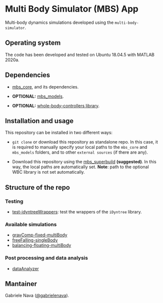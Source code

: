 # Multi Body Simulator (MBS) App

Multi-body dynamics simulations developed using the `multi-body-simulator`.

## Operating system

The code has been developed and tested on Ubuntu 18.04.5 with MATLAB 2020a.

## Dependencies

- [mbs_core](https://github.com/gabrielenava/mbs_core), and its dependencies.

- **OPTIONAL:** [mbs_models](https://github.com/gabrielenava/mbs_models).

- **OPTIONAL:** [whole-body-controllers library](https://github.com/robotology/whole-body-controllers/tree/master/library/matlab-wbc/%2Bwbc).

## Installation and usage

This repository can be installed in two different ways:

- `git clone` or download this repository as standalone repo. In this case, it is required to manually specify your local paths to the `mbs_core` and `mbs_models` folders, and to other `external sources` (if there are any).

- Download this repository using the [mbs_superbuild](https://github.com/gabrielenava/mbs_superbuild) **(suggested)**. In this way, the local paths are automatically set. **Note**: path to the optional WBC library is not set automatically. 
 
## Structure of the repo

### Testing

- [test-idyntreeWrappers](test-idyntreeWrappers): test the wrappers of the `iDyntree` library.

### Available simulations

- [gravComp-fixed-multiBody](gravComp-fixed-multiBody)
- [freeFalling-singleBody](freeFalling-singleBody)
- [balancing-floating-multiBody](balancing-floating-multiBody)

### Post processing and data analysis

- [dataAnalyzer](dataAnalyzer)

## Mantainer

Gabriele Nava ([@gabrielenava](https://github.com/gabrielenava)).
